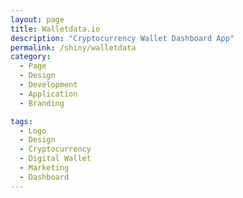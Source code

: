 ```yaml
---
layout: page
title: Walletdata.io
description: "Cryptocurrency Wallet Dashboard App"
permalink: /shiny/walletdata
category:
  - Page
  - Design
  - Development
  - Application
  - Branding

tags:
  - Logo
  - Design
  - Cryptocurrency
  - Digital Wallet
  - Marketing
  - Dashboard
---
```



